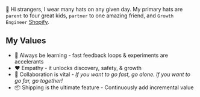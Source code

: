 👋 Hi strangers, I wear many hats on any given day. My primary hats are `parent` to four great kids, `partner` to one amazing friend, and `Growth Engineer` 
[Shopify](https://shopify.com).

## My Values
- 🧪 Always be learning - fast feedback loops & experiments are accelerants
- :heart: Empathy - it unlocks discovery, safety, & growth
- 🤝 Collaboration is vital - _If you want to go fast, go alone. If you want to go far, go together!_
- 📦 Shipping is the ultimate feature - Continuously add incremental value


<!--
**jclarkin/jclarkin** is a ✨ _special_ ✨ repository because its `README.md` (this file) appears on your GitHub profile.

Here are some ideas to get you started:

- 🔭 I’m currently working on ...
- 🌱 I’m currently learning ...
- 👯 I’m looking to collaborate on ...
- 🤔 I’m looking for help with ...
- 💬 Ask me about ...
- 📫 How to reach me: ...
- 😄 Pronouns: ...
- ⚡ Fun fact: ...
-->

